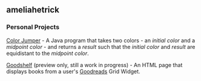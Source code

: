 ## ameliahetrick

### Personal Projects

[Color Jumper](https://github.com/ameliahetrick/colorJumper) - A Java program that takes two colors - an _initial color_ and a _midpoint color_ - and returns a _result_ such that the _initial color_ and _result_ are equidistant to the _midpoint color_.

[Goodshelf](https://ameliahetrick.github.io/goodshelf/) (preview only, still a work in progress) - An HTML page that displays books from a user's [Goodreads](https://www.goodreads.com/) Grid Widget.
